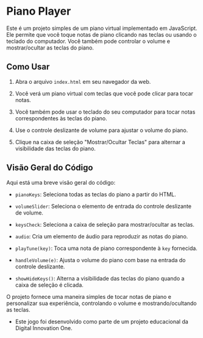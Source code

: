# Piano Player

Este é um projeto simples de um piano virtual implementado em JavaScript. Ele permite que você toque notas de piano clicando nas teclas ou usando o teclado do computador. Você também pode controlar o volume e mostrar/ocultar as teclas do piano.

## Como Usar

1. Abra o arquivo `index.html` em seu navegador da web.

2. Você verá um piano virtual com teclas que você pode clicar para tocar notas.

3. Você também pode usar o teclado do seu computador para tocar notas correspondentes às teclas do piano.

4. Use o controle deslizante de volume para ajustar o volume do piano.

5. Clique na caixa de seleção "Mostrar/Ocultar Teclas" para alternar a visibilidade das teclas do piano.

## Visão Geral do Código

Aqui está uma breve visão geral do código:

- `pianoKeys`: Seleciona todas as teclas do piano a partir do HTML.

- `volumeSlider`: Seleciona o elemento de entrada do controle deslizante de volume.

- `keysCheck`: Seleciona a caixa de seleção para mostrar/ocultar as teclas.

- `audio`: Cria um elemento de áudio para reproduzir as notas do piano.

- `playTune(key)`: Toca uma nota de piano correspondente à `key` fornecida.

- `handleVolume(e)`: Ajusta o volume do piano com base na entrada do controle deslizante.

- `showHideKeys()`: Alterna a visibilidade das teclas do piano quando a caixa de seleção é clicada.

O projeto fornece uma maneira simples de tocar notas de piano e personalizar sua experiência, controlando o volume e mostrando/ocultando as teclas.


- Este jogo foi desenvolvido como parte de um projeto educacional da Digital Innovation One.